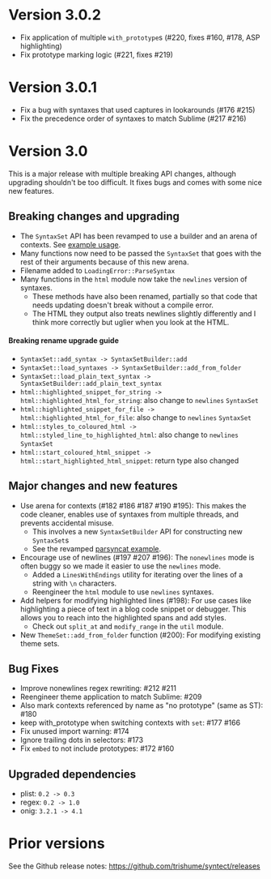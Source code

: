 # Version 3.0.2

- Fix application of multiple `with_prototype`s (#220, fixes #160, #178, ASP highlighting)
- Fix prototype marking logic (#221, fixes #219)

# Version 3.0.1

- Fix a bug with syntaxes that used captures in lookarounds (#176 #215)
- Fix the precedence order of syntaxes to match Sublime (#217 #216)

# Version 3.0

This is a major release with multiple breaking API changes, although upgrading shouldn't be too difficult. It fixes bugs and comes with some nice new features.

## Breaking changes and upgrading

- The `SyntaxSet` API has been revamped to use a builder and an arena of contexts. See [example usage](https://github.com/trishume/syntect/blob/51208d35a6d98c07468fbe044d5c6f37eb129205/examples/gendata.rs#L25-L28).
- Many functions now need to be passed the `SyntaxSet` that goes with the rest of their arguments because of this new arena.
- Filename added to `LoadingError::ParseSyntax`
- Many functions in the `html` module now take the `newlines` version of syntaxes.
  - These methods have also been renamed, partially so that code that needs updating doesn't break without a compile error.
  - The HTML they output also treats newlines slightly differently and I think more correctly but uglier when you look at the HTML.

#### Breaking rename upgrade guide

- `SyntaxSet::add_syntax -> SyntaxSetBuilder::add`
- `SyntaxSet::load_syntaxes -> SyntaxSetBuilder::add_from_folder`
- `SyntaxSet::load_plain_text_syntax -> SyntaxSetBuilder::add_plain_text_syntax`
- `html::highlighted_snippet_for_string -> html::highlighted_html_for_string`: also change to `newlines` `SyntaxSet`
- `html::highlighted_snippet_for_file -> html::highlighted_html_for_file`: also change to `newlines` `SyntaxSet`
- `html::styles_to_coloured_html -> html::styled_line_to_highlighted_html`: also change to `newlines` `SyntaxSet`
- `html::start_coloured_html_snippet -> html::start_highlighted_html_snippet`: return type also changed

## Major changes and new features

- Use arena for contexts (#182 #186 #187 #190 #195): This makes the code cleaner, enables use of syntaxes from multiple threads, and prevents accidental misuse.
  - This involves a new `SyntaxSetBuilder` API for constructing new `SyntaxSet`s
  - See the revamped [parsyncat example](https://github.com/trishume/syntect/blob/51208d35a6d98c07468fbe044d5c6f37eb129205/examples/parsyncat.rs).
- Encourage use of newlines (#197 #207 #196): The `nonewlines` mode is often buggy so we made it easier to use the `newlines` mode.
  - Added a `LinesWithEndings` utility for iterating over the lines of a string with `\n` characters.
  - Reengineer the `html` module to use `newlines` syntaxes.
- Add helpers for modifying highlighted lines (#198): For use cases like highlighting a piece of text in a blog code snippet or debugger. This allows you to reach into the highlighted spans and add styles.
  - Check out `split_at` and `modify_range` in the `util` module.
- New `ThemeSet::add_from_folder` function (#200): For modifying existing theme sets.

## Bug Fixes

- Improve nonewlines regex rewriting: #212 #211
- Reengineer theme application to match Sublime: #209
- Also mark contexts referenced by name as "no prototype" (same as ST): #180
- keep with_prototype when switching contexts with `set`: #177 #166
- Fix unused import warning: #174
- Ignore trailing dots in selectors: #173
- Fix `embed` to not include prototypes: #172 #160

## Upgraded dependencies

- plist: `0.2 -> 0.3`
- regex: `0.2 -> 1.0`
- onig: `3.2.1 -> 4.1`

# Prior versions

See the Github release notes: <https://github.com/trishume/syntect/releases>
